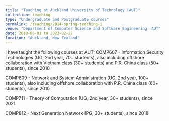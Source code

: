 ```yaml
---
title: "Teaching at Auckland University of Technology (AUT)"
collection: teaching
type: "Undergraduate and Postgraduate courses"
permalink: /teaching/2014-spring-teaching-1
venue: "Department of Computer Science and Software Engineering, AUT"
date: 2010-06-01 to 2023-02-22
location: "Auckland, New Zealand"
---
```


I have taught the following courses at AUT:
COMP607 - Information Security Technologies (UG, 2nd year, 70+ students), also
including offshore collaboration with Vietnam class (30+ students) and P.R. China class (50+
students), since 2010

COMP609 - Network and System Administration (UG, 2nd year, 100+ students), also
including offshore collaboration with P.R. China class (60+ students), since 2010

COMP711 - Theory of Computation (UG, 2nd year, 30+ students), since 2021

COMP812 - Next Generation Network (PG, 30+ students), since 2018

